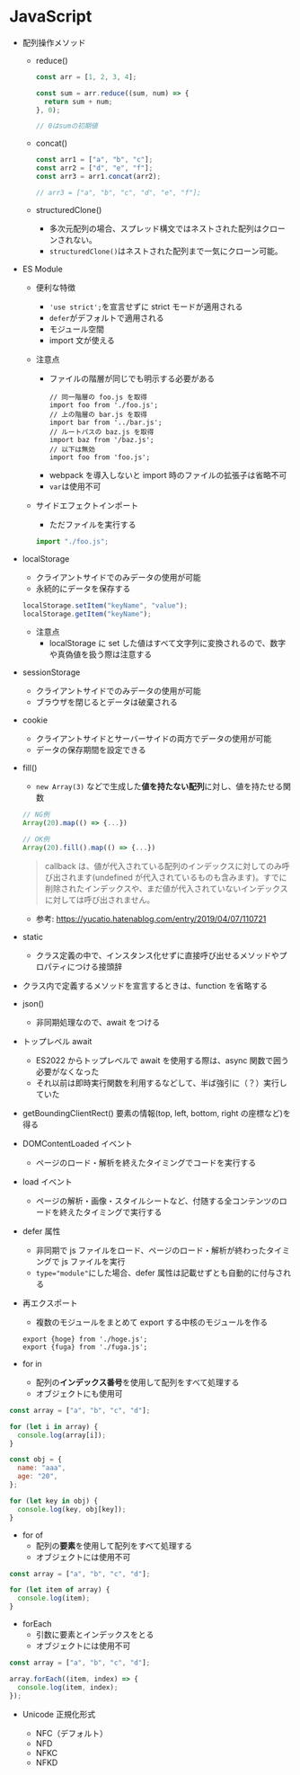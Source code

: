 # JavaScript

- 配列操作メソッド

  - reduce()

    ```js
    const arr = [1, 2, 3, 4];

    const sum = arr.reduce((sum, num) => {
      return sum + num;
    }, 0);

    // 0はsumの初期値
    ```

  - concat()

    ```js
    const arr1 = ["a", "b", "c"];
    const arr2 = ["d", "e", "f"];
    const arr3 = arr1.concat(arr2);

    // arr3 = ["a", "b", "c", "d", "e", "f"];
    ```

  - structuredClone()
    - 多次元配列の場合、スプレッド構文ではネストされた配列はクローンされない。
    - `structuredClone()`はネストされた配列まで一気にクローン可能。

- ES Module

  - 便利な特徴
    - `'use strict';`を宣言せずに strict モードが適用される
    - `defer`がデフォルトで適用される
    - モジュール空間
    - import 文が使える
  - 注意点

    - ファイルの階層が同じでも明示する必要がある
      ```
      // 同一階層の foo.js を取得
      import foo from './foo.js';
      // 上の階層の bar.js を取得
      import bar from '../bar.js';
      // ルートパスの baz.js を取得
      import baz from '/baz.js';
      // 以下は無効
      import foo from 'foo.js';
      ```
    - webpack を導入しないと import 時のファイルの拡張子は省略不可
    - `var`は使用不可

  - サイドエフェクトインポート
    - ただファイルを実行する
    ```js
    import "./foo.js";
    ```

- localStorage

  - クライアントサイドでのみデータの使用が可能
  - 永続的にデータを保存する

  ```js
  localStorage.setItem("keyName", "value");
  localStorage.getItem("keyName");
  ```

  - 注意点
    - localStorage に set した値はすべて文字列に変換されるので、数字や真偽値を扱う際は注意する

- sessionStorage

  - クライアントサイドでのみデータの使用が可能
  - ブラウザを閉じるとデータは破棄される

- cookie

  - クライアントサイドとサーバーサイドの両方でデータの使用が可能
  - データの保存期間を設定できる

- fill()

  - `new Array(3)` などで生成した**値を持たない配列**に対し、値を持たせる関数

  ```js
  // NG例
  Array(20).map(() => {...})

  // OK例
  Array(20).fill().map(() => {...})
  ```

  > callback は、値が代入されている配列のインデックスに対してのみ呼び出されます(undefined が代入されているものも含みます)。すでに削除されたインデックスや、まだ値が代入されていないインデックスに対しては呼び出されません。

  - 参考: https://yucatio.hatenablog.com/entry/2019/04/07/110721

- static

  - クラス定義の中で、インスタンス化せずに直接呼び出せるメソッドやプロパティにつける接頭辞

- クラス内で定義するメソッドを宣言するときは、function を省略する

- json()

  - 非同期処理なので、await をつける

- トップレベル await

  - ES2022 からトップレベルで await を使用する際は、async 関数で囲う必要がなくなった
  - それ以前は即時実行関数を利用するなどして、半ば強引に（？）実行していた

- getBoundingClientRect()
  要素の情報(top, left, bottom, right の座標など)を得る

- DOMContentLoaded イベント

  - ページのロード・解析を終えたタイミングでコードを実行する

- load イベント

  - ページの解析・画像・スタイルシートなど、付随する全コンテンツのロードを終えたタイミングで実行する

- defer 属性

  - 非同期で js ファイルをロード、ページのロード・解析が終わったタイミングで js ファイルを実行
  - `type="module"`にした場合、defer 属性は記載せずとも自動的に付与される

- 再エクスポート

  - 複数のモジュールをまとめて export する中核のモジュールを作る

  ```
  export {hoge} from './hoge.js';
  export {fuga} from './fuga.js';
  ```

- for in
  - 配列の**インデックス番号**を使用して配列をすべて処理する
  - オブジェクトにも使用可

```js
const array = ["a", "b", "c", "d"];

for (let i in array) {
  console.log(array[i]);
}

const obj = {
  name: "aaa",
  age: "20",
};

for (let key in obj) {
  console.log(key, obj[key]);
}
```

- for of
  - 配列の**要素**を使用して配列をすべて処理する
  - オブジェクトには使用不可

```js
const array = ["a", "b", "c", "d"];

for (let item of array) {
  console.log(item);
}
```

- forEach
  - 引数に要素とインデックスをとる
  - オブジェクトには使用不可

```js
const array = ["a", "b", "c", "d"];

array.forEach((item, index) => {
  console.log(item, index);
});
```

- Unicode 正規化形式

  - NFC（デフォルト）
  - NFD
  - NFKC
  - NFKD
